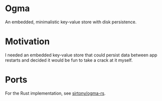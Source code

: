 # Ogma

An embedded, minimalistic key-value store with disk persistence.

# Motivation

I needed an embedded key-value store that could persist data between app restarts and decided it would be fun to take a crack at it myself.

# Ports

For the Rust implementation, see [sirtony/ogma-rs](https://github.com/sirtony/ogma-rs).
